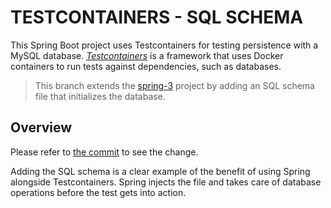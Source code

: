 # TESTCONTAINERS - SQL SCHEMA
This Spring Boot project uses Testcontainers for testing persistence with a MySQL database. [_Testcontainers_](https://testcontainers.com) is a framework that uses Docker containers to run tests against dependencies, such as databases.

> This branch extends the [spring-3](https://github.com/gabrielcostasilva/testcontainers-spring/tree/spring-3) project by adding an SQL schema file that initializes the database.

## Overview
Please refer to [the commit](https://github.com/gabrielcostasilva/testcontainers-spring/commit/6a3a45b7823c036f56fa857c9e292959ae172665) to see the change. 

Adding the SQL schema is a clear example of the benefit of using Spring alongside Testcontainers. Spring injects the file and takes care of database operations before the test gets into action.